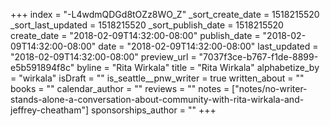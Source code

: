 +++
index = "-L4wdmQDGd8tOZz8WO_Z"
_sort_create_date = 1518215520
_sort_last_updated = 1518215520
_sort_publish_date = 1518215520
create_date = "2018-02-09T14:32:00-08:00"
publish_date = "2018-02-09T14:32:00-08:00"
date = "2018-02-09T14:32:00-08:00"
last_updated = "2018-02-09T14:32:00-08:00"
preview_url = "7037f3ce-b767-f1de-8899-e5b591894f8c"
byline = "Rita Wirkala"
title = "Rita Wirkala"
alphabetize_by = "wirkala"
isDraft = ""
is_seattle__pnw_writer = true
written_about = ""
books = ""
calendar_author = ""
reviews = ""
notes = ["notes/no-writer-stands-alone-a-conversation-about-community-with-rita-wirkala-and-jeffrey-cheatham"]
sponsorships_author = ""
+++
